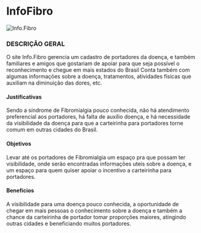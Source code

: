 # InfoFibro

![Info.Fibro](https://i.ibb.co/xFbgPKr/Info-Fibro.png)

### DESCRIÇÃO GERAL
O site Info.Fibro gerencia um cadastro de portadores da doença, e também familiares e amigos que gostariam de apoiar para que seja possível o reconhecimento e chegue em mais estados do Brasil
Conta também com algumas informações sobre a doença, tratamentos, atividades físicas que auxiliam na diminuição das dores, etc.
#### Justificativas
Sendo a síndrome de Fibromialgia pouco conhecida, não há atendimento preferencial aos portadores, há falta de auxílio doença, e há necessidade da visibilidade da doença para que a carteirinha para portadores torne comum em outras cidades do Brasil.
#### Objetivos
Levar até os portadores de Fibromialgia um espaço pra que possam ter visibilidade, onde serão encontradas informações uteis sobre a doença, e um espaço para quem quiser apoiar o incentivo a carteirinha para portadores.
#### Benefícios
A visibilidade para uma doença pouco conhecida, a oportunidade de chegar em mais pessoas o conhecimento sobre a doença e também a chance da carteirinha de portador tomar proporções maiores, atingindo outras cidades e beneficiando muitos portadores.
